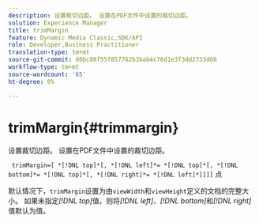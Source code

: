 ```yaml
---
description: 设置裁切边距。 设置在PDF文件中设置的裁切边距。
solution: Experience Manager
title: trimMargin
feature: Dynamic Media Classic,SDK/API
role: Developer,Business Practitioner
translation-type: tm+mt
source-git-commit: d0bc88f55f857762b3bab4c76d1e3f3dd2733d60
workflow-type: tm+mt
source-wordcount: '65'
ht-degree: 0%

---
```



# trimMargin{#trimmargin}

设置裁切边距。 设置在PDF文件中设置的裁切边距。

` trimMargin=[ *[!DNL top]*[, *[!DNL left]*= *[!DNL top]*[, *[!DNL bottom]*= *[!DNL top]*[, *[!DNL right]*= *[!DNL left]*]]]]` 点

默认情况下，`trimMargin`设置为由`viewWidth`和`viewHeight`定义的文档的完整大小。 如果未指定&#x200B;*[!DNL top]*&#x200B;值，则将&#x200B;*[!DNL left]*、*[!DNL bottom]*&#x200B;和&#x200B;*[!DNL right]*&#x200B;值默认为值。
